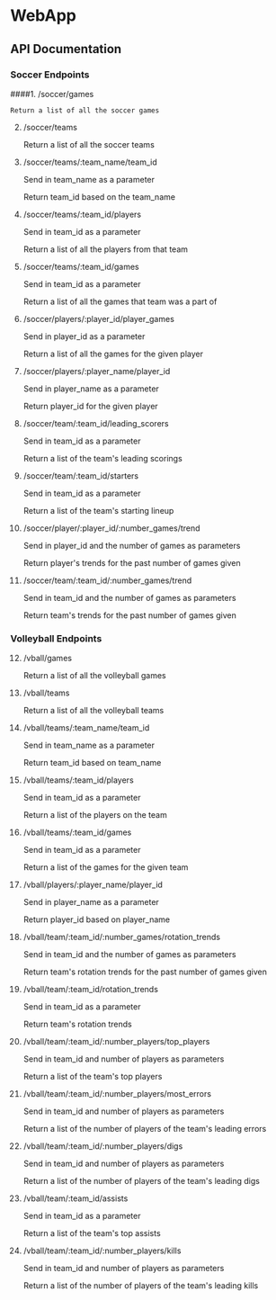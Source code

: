 # WebApp

## API Documentation

### Soccer Endpoints

####1. /soccer/games

    Return a list of all the soccer games

2. /soccer/teams

    Return a list of all the soccer teams
    
3. /soccer/teams/:team_name/team_id

    Send in team_name as a parameter

    Return team_id based on the team_name
    
4. /soccer/teams/:team_id/players

    Send in team_id as a parameter

    Return a list of all the players from that team

5. /soccer/teams/:team_id/games

    Send in team_id as a parameter

    Return a list of all the games that team was a part of

6. /soccer/players/:player_id/player_games

    Send in player_id as a parameter

    Return a list of all the games for the given player
    
7. /soccer/players/:player_name/player_id

    Send in player_name as a parameter

    Return player_id for the given player
 
8. /soccer/team/:team_id/leading_scorers

    Send in team_id as a parameter

    Return a list of the team's leading scorings

9. /soccer/team/:team_id/starters

    Send in team_id as a parameter

    Return a list of the team's starting lineup

10. /soccer/player/:player_id/:number_games/trend

    Send in player_id and the number of games as parameters

    Return player's trends for the past number of games given

11. /soccer/team/:team_id/:number_games/trend

    Send in team_id and the number of games as parameters

    Return team's trends for the past number of games given

### Volleyball Endpoints

12. /vball/games

    Return a list of all the volleyball games

13. /vball/teams

    Return a list of all the volleyball teams

14. /vball/teams/:team_name/team_id

    Send in team_name as a parameter

    Return team_id based on team_name

15. /vball/teams/:team_id/players

    Send in team_id as a parameter

    Return a list of the players on the team

16. /vball/teams/:team_id/games

    Send in team_id as a parameter

    Return a list of the games for the given team

17. /vball/players/:player_name/player_id

    Send in player_name as a parameter

    Return player_id based on player_name

18. /vball/team/:team_id/:number_games/rotation_trends

    Send in team_id and the number of games as parameters

    Return team's rotation trends for the past number of games given

19. /vball/team/:team_id/rotation_trends

    Send in team_id as a parameter

    Return team's rotation trends

20. /vball/team/:team_id/:number_players/top_players

    Send in team_id and number of players as parameters

    Return a list of the team's top players

21. /vball/team/:team_id/:number_players/most_errors

    Send in team_id and number of players as parameters

    Return a list of the number of players of the team's leading errors

22. /vball/team/:team_id/:number_players/digs

    Send in team_id and number of players as parameters

    Return a list of the number of players of the team's leading digs

23. /vball/team/:team_id/assists

    Send in team_id as a parameter

    Return a list of the team's top assists

24. /vball/team/:team_id/:number_players/kills

    Send in team_id and number of players as parameters

    Return a list of the number of players of the team's leading kills
